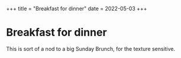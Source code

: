 +++
title = "Breakfast for dinner"
date = 2022-05-03
+++

# Breakfast for dinner

This is sort of a nod to a big Sunday Brunch, for the texture sensitive.
